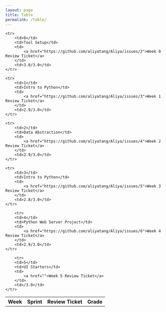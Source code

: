 ```yaml
---
layout: page
title: Table
permalink: /table/
---
```


<table>
    <tr>
     <th>Week</th>
     <th>Sprint</th>
     <th>Review Ticket</th>
     <th>Grade</th>
    </tr>
    
    <tr>
        <td>0</td>
        <td>Tool Setup</td>
        <td>
            <a href="https://github.com/aliyatang/Aliya/issues/2">Week 0 Review Ticket</a>
        </td>
        <td>3.0/3.0</td>
    </tr>

    <tr>
        <td>1</td>
        <td>Intro to Python</td>
        <td>
            <a href="https://github.com/aliyatang/Aliya/issues/3">Week 1 Review Ticket</a>
        </td>
        <td>2.9/3.0</td>
    </tr>

    <tr>
        <td>2</td>
        <td>Data Abstraction</td>
        <td>
            <a href="https://github.com/aliyatang/Aliya/issues/4">Week 2 Review Ticket</a>
        </td>
        <td>2.9/3.0</td>
    </tr>

    <tr>
        <td>3</td>
        <td>Intro to Python</td>
        <td>
            <a href="https://github.com/aliyatang/Aliya/issues/5">Week 3 Review Ticket</a>
        </td>
        <td>2.8/3.0</td>
    </tr>

        <tr>
        <td>4</td>
        <td>Python Web Server Project</td>
        <td>
            <a href="https://github.com/aliyatang/Aliya/issues/6">Week 4 Review Ticket</a>
        </td>
        <td>2.9/3.0</td>
    </tr>

        <tr>
        <td>5</td>
        <td>UI Starters</td>
        <td>
            <a href="">Week 5 Review Ticket</a>
        </td>
        <td>/3.0</td>
    </tr>


    
</table>